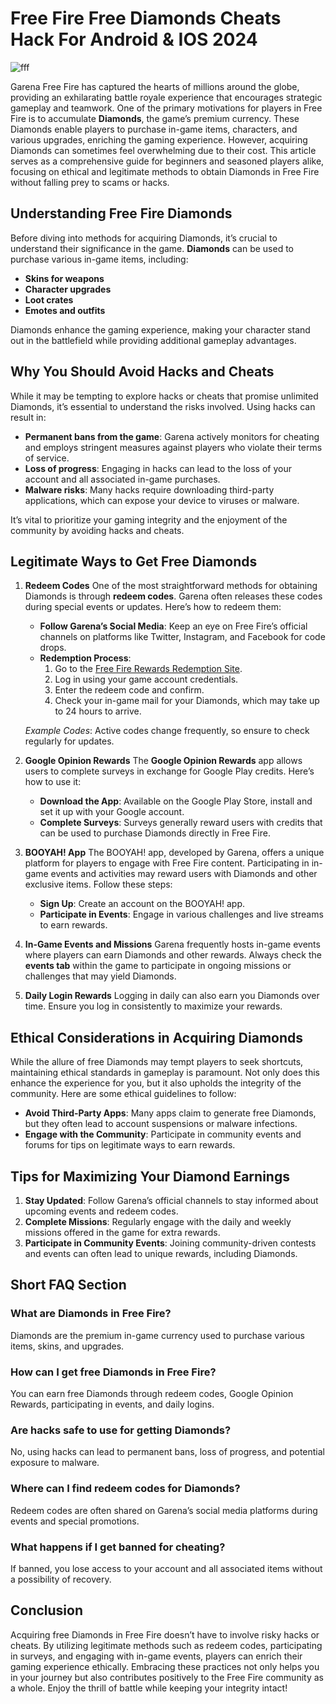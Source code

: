 # Free Fire Free Diamonds Cheats Hack For Android & IOS 2024

![fff](https://github.com/user-attachments/assets/db2039b1-adab-4836-a025-718e0253411e)


Garena Free Fire has captured the hearts of millions around the globe, providing an exhilarating battle royale experience that encourages strategic gameplay and teamwork. One of the primary motivations for players in Free Fire is to accumulate **Diamonds**, the game’s premium currency. These Diamonds enable players to purchase in-game items, characters, and various upgrades, enriching the gaming experience. However, acquiring Diamonds can sometimes feel overwhelming due to their cost. This article serves as a comprehensive guide for beginners and seasoned players alike, focusing on ethical and legitimate methods to obtain Diamonds in Free Fire without falling prey to scams or hacks.

## Understanding Free Fire Diamonds

Before diving into methods for acquiring Diamonds, it’s crucial to understand their significance in the game. **Diamonds** can be used to purchase various in-game items, including:

- **Skins for weapons**
- **Character upgrades**
- **Loot crates**
- **Emotes and outfits**

Diamonds enhance the gaming experience, making your character stand out in the battlefield while providing additional gameplay advantages.

## Why You Should Avoid Hacks and Cheats

While it may be tempting to explore hacks or cheats that promise unlimited Diamonds, it’s essential to understand the risks involved. Using hacks can result in:

- **Permanent bans from the game**: Garena actively monitors for cheating and employs stringent measures against players who violate their terms of service.
- **Loss of progress**: Engaging in hacks can lead to the loss of your account and all associated in-game purchases.
- **Malware risks**: Many hacks require downloading third-party applications, which can expose your device to viruses or malware.

It’s vital to prioritize your gaming integrity and the enjoyment of the community by avoiding hacks and cheats.

## Legitimate Ways to Get Free Diamonds

1. **Redeem Codes**
   One of the most straightforward methods for obtaining Diamonds is through **redeem codes**. Garena often releases these codes during special events or updates. Here’s how to redeem them:

   - **Follow Garena’s Social Media**: Keep an eye on Free Fire’s official channels on platforms like Twitter, Instagram, and Facebook for code drops.
   - **Redemption Process**:
     1. Go to the [Free Fire Rewards Redemption Site](https://reward.ff.garena.com).
     2. Log in using your game account credentials.
     3. Enter the redeem code and confirm.
     4. Check your in-game mail for your Diamonds, which may take up to 24 hours to arrive.

   *Example Codes*: Active codes change frequently, so ensure to check regularly for updates.

2. **Google Opinion Rewards**
   The **Google Opinion Rewards** app allows users to complete surveys in exchange for Google Play credits. Here’s how to use it:

   - **Download the App**: Available on the Google Play Store, install and set it up with your Google account.
   - **Complete Surveys**: Surveys generally reward users with credits that can be used to purchase Diamonds directly in Free Fire.

3. **BOOYAH! App**
   The BOOYAH! app, developed by Garena, offers a unique platform for players to engage with Free Fire content. Participating in in-game events and activities may reward users with Diamonds and other exclusive items. Follow these steps:

   - **Sign Up**: Create an account on the BOOYAH! app.
   - **Participate in Events**: Engage in various challenges and live streams to earn rewards.

4. **In-Game Events and Missions**
   Garena frequently hosts in-game events where players can earn Diamonds and other rewards. Always check the **events tab** within the game to participate in ongoing missions or challenges that may yield Diamonds.

5. **Daily Login Rewards**
   Logging in daily can also earn you Diamonds over time. Ensure you log in consistently to maximize your rewards.

## Ethical Considerations in Acquiring Diamonds

While the allure of free Diamonds may tempt players to seek shortcuts, maintaining ethical standards in gameplay is paramount. Not only does this enhance the experience for you, but it also upholds the integrity of the community. Here are some ethical guidelines to follow:

- **Avoid Third-Party Apps**: Many apps claim to generate free Diamonds, but they often lead to account suspensions or malware infections.
- **Engage with the Community**: Participate in community events and forums for tips on legitimate ways to earn rewards.

## Tips for Maximizing Your Diamond Earnings

1. **Stay Updated**: Follow Garena’s official channels to stay informed about upcoming events and redeem codes.
2. **Complete Missions**: Regularly engage with the daily and weekly missions offered in the game for extra rewards.
3. **Participate in Community Events**: Joining community-driven contests and events can often lead to unique rewards, including Diamonds.

## Short FAQ Section

### What are Diamonds in Free Fire?
Diamonds are the premium in-game currency used to purchase various items, skins, and upgrades.

### How can I get free Diamonds in Free Fire?
You can earn free Diamonds through redeem codes, Google Opinion Rewards, participating in events, and daily logins.

### Are hacks safe to use for getting Diamonds?
No, using hacks can lead to permanent bans, loss of progress, and potential exposure to malware.

### Where can I find redeem codes for Diamonds?
Redeem codes are often shared on Garena’s social media platforms during events and special promotions.

### What happens if I get banned for cheating?
If banned, you lose access to your account and all associated items without a possibility of recovery.

## Conclusion

Acquiring free Diamonds in Free Fire doesn’t have to involve risky hacks or cheats. By utilizing legitimate methods such as redeem codes, participating in surveys, and engaging with in-game events, players can enrich their gaming experience ethically. Embracing these practices not only helps you in your journey but also contributes positively to the Free Fire community as a whole. Enjoy the thrill of battle while keeping your integrity intact!
